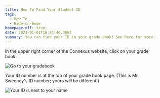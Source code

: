 ```yaml
---
title: How To Find Your Student ID
tags:
  - How To
  - Hide-on-home
homepage-off: true;
date: 2021-01-01T16:34:40.386Z
summary: You can find your ID in your grade book! See here for more.
---
```


In the upper right corner of the Connexus website, click on your grade book.

![Go to your gradebook](/static/img/circle-grade-book.jpg)

Your ID number is at the top of your grade book page. (This is Mr. Sweeney's ID number; yours will be different.)

![Your ID is next to your name](/static/img/point-to-id.jpg)
